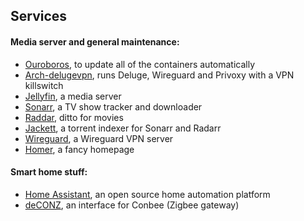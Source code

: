 ## Services

#### Media server and general maintenance:
* [Ouroboros](https://github.com/pyouroboros/ouroboros), to update all of the containers automatically
* [Arch-delugevpn](https://hub.docker.com/r/binhex/arch-delugevpn), runs Deluge, Wireguard and Privoxy with a VPN killswitch
* [Jellyfin](https://hub.docker.com/r/linuxserver/jellyfin), a media server 
* [Sonarr](https://hub.docker.com/r/linuxserver/sonarr), a TV show tracker and downloader
* [Raddar](https://hub.docker.com/r/linuxserver/radarr), ditto for movies
* [Jackett](https://hub.docker.com/r/linuxserver/jackett), a torrent indexer for Sonarr and Radarr
* [Wireguard](https://hub.docker.com/r/linuxserver/wireguard), a Wireguard VPN server
* [Homer](https://hub.docker.com/r/b4bz/homer), a fancy homepage

#### Smart home stuff:
* [Home Assistant](https://hub.docker.com/r/homeassistant/home-assistant), an open source home automation platform
* [deCONZ](https://github.com/marthoc/docker-deconz), an interface for Conbee (Zigbee gateway)
